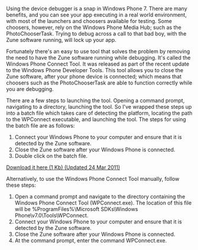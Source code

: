 Using the device debugger is a snap in Windows Phone 7. There are many benefits, and you can see your app executing in a real world environment, with most of the launchers and choosers available for testing. Some choosers, however, rely on the Windows Phone Media Hub; such as the PhotoChooserTask. Trying to debug across a call to that bad boy, with the Zune software running, will lock up your app.

Fortunately there's an easy to use tool that solves the problem by removing the need to have the Zune software running while debugging. It's called the Windows Phone Connect Tool. 
It was released as part of the recent update to the Windows Phone Developer Tools. This tool allows you to close the Zune software, after your phone device is connected; which means that choosers such as the PhotoChooserTask are able to function correctly while you are debugging.

There are a few steps to launching the tool. Opening a command prompt, navigating to a directory, launching the tool. So I've wrapped these steps up into a batch file which takes care of detecting the platform, locating the path to the WPConnect executable, and launching the tool. The steps for using the batch file are as follows:

1. Connect your Windows Phone to your computer and ensure that it is detected by the Zune software.
2. Close the Zune software after your Windows Phone is connected.
3. Double click on the batch file.

[Download it here (1 Kb) (Updated 24 Mar 2011)](/Downloads/LaunchWPConnect.zip)

Alternatively, to use the Windows Phone Connect Tool manually, follow these steps:

1. Open a command prompt and navigate to the directory containing the Windows Phone Connect Tool (WPConnect.exe). The location of this file will be %ProgramFiles%\Microsoft SDKs\Windows Phone\v7.0\Tools\WPConnect.
2. Connect your Windows Phone to your computer and ensure that it is detected by the Zune software.
3. Close the Zune software after your Windows Phone is connected.
4. At the command prompt, enter the command WPConnect.exe.